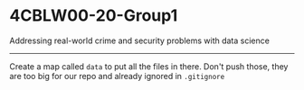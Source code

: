 # 4CBLW00-20-Group1
Addressing real-world crime and security problems with data science

---
Create a map called `data` to put all the files in there. 
Don't push those, they are too big for our repo and already ignored in `.gitignore`